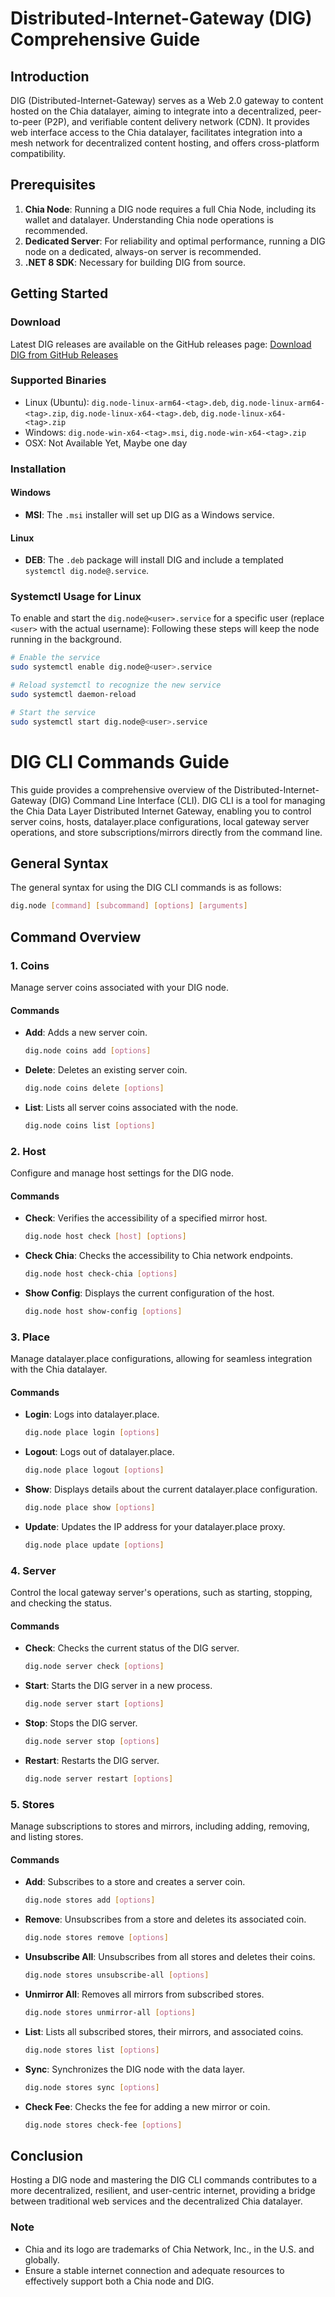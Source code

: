 # Distributed-Internet-Gateway (DIG) Comprehensive Guide

## Introduction

DIG (Distributed-Internet-Gateway) serves as a Web 2.0 gateway to content hosted on the Chia datalayer, aiming to integrate into a decentralized, peer-to-peer (P2P), and verifiable content delivery network (CDN). It provides web interface access to the Chia datalayer, facilitates integration into a mesh network for decentralized content hosting, and offers cross-platform compatibility.

## Prerequisites

1. **Chia Node**: Running a DIG node requires a full Chia Node, including its wallet and datalayer. Understanding Chia node operations is recommended.
2. **Dedicated Server**: For reliability and optimal performance, running a DIG node on a dedicated, always-on server is recommended.
3. **.NET 8 SDK**: Necessary for building DIG from source.

## Getting Started

### Download

Latest DIG releases are available on the GitHub releases page: [Download DIG from GitHub Releases](https://github.com/Datalayer-Storage/Distributed-Internet-Gateway/releases)

### Supported Binaries

- Linux (Ubuntu): `dig.node-linux-arm64-<tag>.deb`, `dig.node-linux-arm64-<tag>.zip`, `dig.node-linux-x64-<tag>.deb`, `dig.node-linux-x64-<tag>.zip`
- Windows: `dig.node-win-x64-<tag>.msi`, `dig.node-win-x64-<tag>.zip`
- OSX: Not Available Yet, Maybe one day

### Installation

#### Windows

- **MSI**: The `.msi` installer will set up DIG as a Windows service.

#### Linux

- **DEB**: The `.deb` package will install DIG and include a templated `systemctl dig.node@.service`.

### Systemctl Usage for Linux

To enable and start the `dig.node@<user>.service` for a specific user (replace `<user>` with the actual username):
Following these steps will keep the node running in the background.

```bash
# Enable the service
sudo systemctl enable dig.node@<user>.service

# Reload systemctl to recognize the new service
sudo systemctl daemon-reload

# Start the service
sudo systemctl start dig.node@<user>.service
```

# DIG CLI Commands Guide

This guide provides a comprehensive overview of the Distributed-Internet-Gateway (DIG) Command Line Interface (CLI). DIG CLI is a tool for managing the Chia Data Layer Distributed Internet Gateway, enabling you to control server coins, hosts, datalayer.place configurations, local gateway server operations, and store subscriptions/mirrors directly from the command line.

## General Syntax

The general syntax for using the DIG CLI commands is as follows:

```bash
dig.node [command] [subcommand] [options] [arguments]
```

## Command Overview

### 1. Coins

Manage server coins associated with your DIG node.

#### Commands

- **Add**: Adds a new server coin.
  ```bash
  dig.node coins add [options]
  ```
- **Delete**: Deletes an existing server coin.
  ```bash
  dig.node coins delete [options]
  ```
- **List**: Lists all server coins associated with the node.
  ```bash
  dig.node coins list [options]
  ```

### 2. Host

Configure and manage host settings for the DIG node.

#### Commands

- **Check**: Verifies the accessibility of a specified mirror host.
  ```bash
  dig.node host check [host] [options]
  ```
- **Check Chia**: Checks the accessibility to Chia network endpoints.
  ```bash
  dig.node host check-chia [options]
  ```
- **Show Config**: Displays the current configuration of the host.
  ```bash
  dig.node host show-config [options]
  ```

### 3. Place

Manage datalayer.place configurations, allowing for seamless integration with the Chia datalayer.

#### Commands

- **Login**: Logs into datalayer.place.
  ```bash
  dig.node place login [options]
  ```
- **Logout**: Logs out of datalayer.place.
  ```bash
  dig.node place logout [options]
  ```
- **Show**: Displays details about the current datalayer.place configuration.
  ```bash
  dig.node place show [options]
  ```
- **Update**: Updates the IP address for your datalayer.place proxy.
  ```bash
  dig.node place update [options]
  ```

### 4. Server

Control the local gateway server's operations, such as starting, stopping, and checking the status.

#### Commands

- **Check**: Checks the current status of the DIG server.
  ```bash
  dig.node server check [options]
  ```
- **Start**: Starts the DIG server in a new process.
  ```bash
  dig.node server start [options]
  ```
- **Stop**: Stops the DIG server.
  ```bash
  dig.node server stop [options]
  ```
- **Restart**: Restarts the DIG server.
  ```bash
  dig.node server restart [options]
  ```

### 5. Stores

Manage subscriptions to stores and mirrors, including adding, removing, and listing stores.

#### Commands

- **Add**: Subscribes to a store and creates a server coin.
  ```bash
  dig.node stores add [options]
  ```
- **Remove**: Unsubscribes from a store and deletes its associated coin.
  ```bash
  dig.node stores remove [options]
  ```
- **Unsubscribe All**: Unsubscribes from all stores and deletes their coins.
  ```bash
  dig.node stores unsubscribe-all [options]
  ```
- **Unmirror All**: Removes all mirrors from subscribed stores.
  ```bash
  dig.node stores unmirror-all [options]
  ```
- **List**: Lists all subscribed stores, their mirrors, and associated coins.
  ```bash
  dig.node stores list [options]
  ```
- **Sync**: Synchronizes the DIG node with the data layer.
  ```bash
  dig.node stores sync [options]
  ```
- **Check Fee**: Checks the fee for adding a new mirror or coin.
  ```bash
  dig.node stores check-fee [options]
  ```

## Conclusion

Hosting a DIG node and mastering the DIG CLI commands contributes to a more decentralized, resilient, and user-centric internet, providing a bridge between traditional web services and the decentralized Chia datalayer.

### Note

- Chia and its logo are trademarks of Chia Network, Inc., in the U.S. and globally.
- Ensure a stable internet connection and adequate resources to effectively support both a Chia node and DIG.